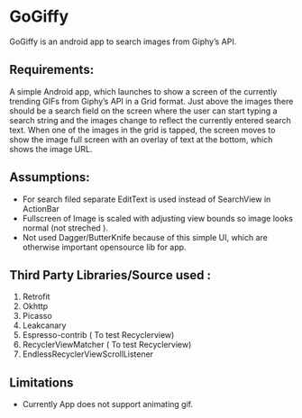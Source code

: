 GoGiffy
===========
GoGiffy is an android app to search images from Giphy’s API.


## Requirements:
A simple Android app, which launches to show a screen of the currently trending GIFs from Giphy’s API in a Grid format.
Just above the images there should be a search field on the screen where the user can start typing a search string and the images change to reflect the currently entered search text.
When one of the images in the grid is tapped, the screen moves to show the image full screen with an overlay of text at the bottom, which shows the image URL.


## Assumptions:
- For search filed separate EditText is used instead of SearchView in ActionBar
- Fullscreen of Image is scaled with adjusting view bounds so image looks normal (not streched ).
- Not used Dagger/ButterKnife because of this simple UI, which are otherwise important opensource lib for app.

## Third Party Libraries/Source used :

 1. Retrofit
 2. Okhttp
 3. Picasso
 4. Leakcanary
 5. Espresso-contrib    ( To test Recyclerview)
 6. RecyclerViewMatcher ( To test Recyclerview)
 7. EndlessRecyclerViewScrollListener

## Limitations
-  Currently App does not support animating gif.
